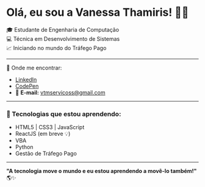 # Olá, eu sou a Vanessa Thamiris! 👩‍💻

🎓 Estudante de Engenharia de Computação  
💻 Técnica em Desenvolvimento de Sistemas  
📈 Iniciando no mundo do Tráfego Pago  

---

🔗 Onde me encontrar:
- [LinkedIn](https://www.linkedin.com/in/vanessa-thamiris-machado-de-oliveira)
- [CodePen](https://codepen.io/van-g206)
- 📧 **E-mail:** vtmservicoss@gmail.com

---

### 🚀 Tecnologias que estou aprendendo:
- HTML5 | CSS3 | JavaScript
- ReactJS (em breve 💡)
- VBA
- Python
- Gestão de Tráfego Pago

---

**"A tecnologia move o mundo e eu estou aprendendo a movê-lo também!"** 🌎✨


